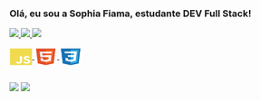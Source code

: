 ### Olá, eu sou a Sophia Fiama, estudante DEV Full Stack! 

<!-- Painel de controle -->
 <div>
  <a href="https://github.com/sophiafiama">
  <img height="180em" src="https://github-readme-stats.vercel.app/api?username=sophiafiama&show_icons=true&theme=midnight-purple&include_all_commits=true&count_private=true"/>
  <img height="180em" src="https://github-readme-stats.vercel.app/api/top-langs/?username=sophiafiama&layout=compact&langs_count=16&theme=midnight-purple"/>
  <img height="180em" src="https://github-readme-stats.vercel.app/api/top-langs/?username=sophiafiama&layout=compact&langs_count=7&theme=midnight-purple"/>
</div>

<!-- Linguagens utilizadas -->
  
<div style="display: inline_block"><br>
  <img align="center" alt="Rafa-Js" height="30" width="40" src="https://raw.githubusercontent.com/devicons/devicon/master/icons/javascript/javascript-plain.svg">
  <img align="center" alt="HTML" height="30" width="40" src="https://raw.githubusercontent.com/devicons/devicon/master/icons/html5/html5-original.svg">
  <img align="center" alt="CSS" height="30" width="40" src="https://raw.githubusercontent.com/devicons/devicon/master/icons/css3/css3-original.svg">
 </div>
 
  
  ##
<!--   Contatos e redes sociais -->
  
 <div> 
<!--  E-mail   -->
  <a href = "mailto:fiama.sophia.sf@gmail.com"><img src="https://img.shields.io/badge/-Gmail-%23333?style=for-the-badge&logo=gmail&logoColor=white" target="_blank"></a>
<!--   Linkedin  -->
  <a href="https://www.linkedin.com/in/sophia-fiama-43a89a143/" target="_blank"><img src="https://img.shields.io/badge/-LinkedIn-%230077B5?style=for-the-badge&logo=linkedin&logoColor=white" target="_blank"></a> 

</div>
